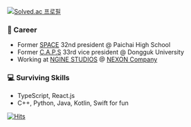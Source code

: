 [![Solved.ac
프로필](http://mazassumnida.wtf/api/v2/generate_badge?boj=choyj1222)](https://solved.ac/choyj1222)
### 👋 Career
- Former [SPACE](https://paichai.space) 32nd president @ Paichai High School
- Former [C.A.P.S](https://caps.dongguk.edu) 33rd vice president @ Dongguk University
- Working at [NGINE STUDIOS](https://career.nexon.com/user/recruit/member/postList?joinCorp=GN) @ [NEXON Company](https://company.nexon.com)

### 💻 Surviving Skills
- TypeScript, React.js
- C++, Python, Java, Kotlin, Swift for fun

[![Hits](https://hits.seeyoufarm.com/api/count/incr/badge.svg?url=https%3A%2F%2Fgithub.com%2FRieLCho&count_bg=%2379C83D&title_bg=%23555555&icon=&icon_color=%23E7E7E7&title=hits&edge_flat=false)](https://hits.seeyoufarm.com)
